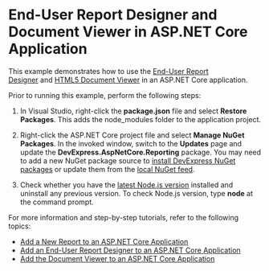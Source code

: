 # End-User Report Designer and Document Viewer in ASP.NET Core Application


This example demonstrates how to use the [End-User Report Designer](https://docs.devexpress.com/XtraReports/400249) and [HTML5 Document Viewer](https://docs.devexpress.com/XtraReports/400248) in an ASP.NET Core application.


Prior to running this example, perform the following steps:

1. In Visual Studio, right-click the **package.json** file and select **Restore Packages**. This adds the node_modules folder to the application project.

2. Right-click the ASP.NET Core project file and select **Manage NuGet Packages**. In the invoked window, switch to the **Updates** page and update the **DevExpress.AspNetCore.Reporting** package. You may need to add a new NuGet package source to [install DevExpress NuGet packages](https://docs.devexpress.com/GeneralInformation/115912) or update them from the [local NuGet feed](https://docs.devexpress.com/GeneralInformation/401140).

3. Check whether you have the [latest Node.js version](https://nodejs.org/) installed and uninstall any previous version. To check Node.js version, type **node** at the command prompt.

For more information and step-by-step tutorials, refer to the following topics:

* [Add a New Report to an ASP.NET Core Application](https://docs.devexpress.com/XtraReports/400039)
* [Add an End-User Report Designer to an ASP.NET Core Application](https://docs.devexpress.com/XtraReports/400042)
* [Add the Document Viewer to an ASP.NET Core Application](https://docs.devexpress.com/XtraReports/400043)


